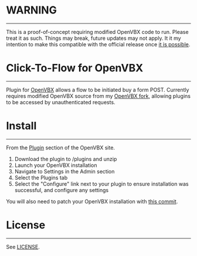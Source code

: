 # WARNING
-----------------------------
This is a proof-of-concept requiring modified OpenVBX code to run. Please treat
it as such. Things may break, future updates may not apply. It it my intention 
to make this compatible with the official release once [it is possible][0].

[0]: http://getsatisfaction.com/openvbx/topics/access_plugin_without_login

# Click-To-Flow for OpenVBX
-----------------------------
Plugin for [OpenVBX][1] allows a flow to be initiated buy a form POST. Currently
requires modified OpenVBX source from my [OpenVBX fork][2], allowing plugins to
be accessed by unauthenticated requests.

[1]: http://openvbx.org/
[2]: http://github.com/tjlytle/OpenVBX

# Install
-----------------------------
From the [Plugin][3] section of the OpenVBX site.

1. Download the plugin to /plugins and unzip
2. Launch your OpenVBX installation
3. Navigate to Settings in the Admin section
4. Select the Plugins tab
5. Select the "Configure" link next to your plugin to ensure installation was successful, and configure any settings

You will also need to patch your OpenVBX installation with [this commit][3].

[3]: http://github.com/tjlytle/OpenVBX/commit/bcf3919948862a9342e917163b41fbdb912299ac

# License
-----------------------------
See [LICENSE](http://github.com/tjlytle/OpenVBX-Directory/blob/master/LICENSE).
